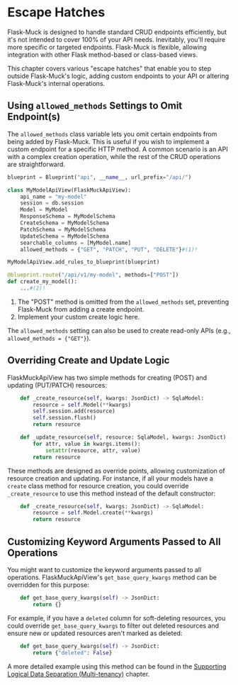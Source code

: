 # Escape Hatches

Flask-Muck is designed to handle standard CRUD endpoints efficiently, but it's not intended to cover 100% of your API needs. Inevitably, you'll require more specific or targeted endpoints. Flask-Muck is flexible, allowing integration with other Flask method-based or class-based views.

This chapter covers various "escape hatches" that enable you to step outside Flask-Muck's logic, adding custom endpoints to your API or altering Flask-Muck's internal operations.

## Using `allowed_methods` Settings to Omit Endpoint(s)

The `allowed_methods` class variable lets you omit certain endpoints from being added by Flask-Muck. This is useful if you wish to implement a custom endpoint for a specific HTTP method. A common scenario is an API with a complex creation operation, while the rest of the CRUD operations are straightforward.

```python
blueprint = Blueprint("api", __name__, url_prefix="/api/")

class MyModelApiView(FlaskMuckApiView):
    api_name = "my-model"
    session = db.session
    Model = MyModel
    ResponseSchema = MyModelSchema
    CreateSchema = MyModelSchema
    PatchSchema = MyModelSchema
    UpdateSchema = MyModelSchema
    searchable_columns = [MyModel.name]
    allowed_methods = {"GET", "PATCH", "PUT", "DELETE"}#(1)!

MyModelApiView.add_rules_to_blueprint(blueprint)

@blueprint.route("/api/v1/my-model", methods=["POST"])
def create_my_model():
    ...#(2)!
```

1. The "POST" method is omitted from the `allowed_methods` set, preventing Flask-Muck from adding a create endpoint.
2. Implement your custom create logic here.

The `allowed_methods` setting can also be used to create read-only APIs (e.g., `allowed_methods = {"GET"}`).

## Overriding Create and Update Logic

FlaskMuckApiView has two simple methods for creating (POST) and updating (PUT/PATCH) resources:

```python
    def _create_resource(self, kwargs: JsonDict) -> SqlaModel:
        resource = self.Model(**kwargs)
        self.session.add(resource)
        self.session.flush()
        return resource

    def _update_resource(self, resource: SqlaModel, kwargs: JsonDict) -> SqlaModel:
        for attr, value in kwargs.items():
            setattr(resource, attr, value)
        return resource
```

These methods are designed as override points, allowing customization of resource creation and updating. For instance, if all your models have a `create` class method for resource creation, you could override `_create_resource` to use this method instead of the default constructor:

```python
    def _create_resource(self, kwargs: JsonDict) -> SqlaModel:
        resource = self.Model.create(**kwargs)
        return resource
```

## Customizing Keyword Arguments Passed to All Operations

You might want to customize the keyword arguments passed to all operations. FlaskMuckApiView's `get_base_query_kwargs` method can be overridden for this purpose:

```python
    def get_base_query_kwargs(self) -> JsonDict:
        return {}
```

For example, if you have a `deleted` column for soft-deleting resources, you could override `get_base_query_kwargs` to filter out deleted resources and ensure new or updated resources aren't marked as deleted:

```python
    def get_base_query_kwargs(self) -> JsonDict:
        return {"deleted": False}
```

A more detailed example using this method can be found in the [Supporting Logical Data Separation (Multi-tenancy)](logical_separation.md) chapter.